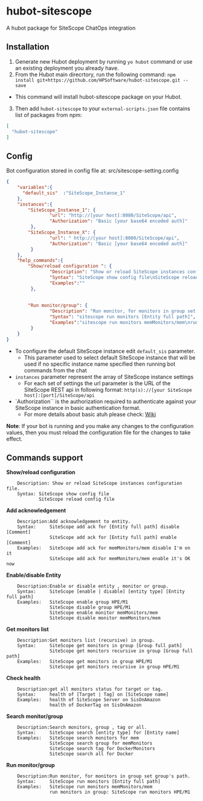 # hubot-sitescope

A hubot package for SiteScope ChatOps integration

## Installation

1.	Generate new Hubot deployment by running `yo hubot` command or use an existing deployment you already have.
2. From the Hubot main direcrtory, run the following command:
`npm install git+https://github.com/HPSoftware/hubot-sitescope.git --save `
  * This command will install hubot-sitescope package on your Hubot.
3. Then add `hubot-sitescope` to your `external-scripts.json` file contains list of packages from npm:
```json
[
  "hubot-sitescope"
]
```
## Config
Bot configuration stored in config file at: src/sitescope-setting.config

```json
{
    "variables":{
      "default_sis"  :"SiteScope_Instanse_1"
    },
    "instances":{
        "SiteScope_Instanse_1": {
                "url": "http://[your host]:8080/SiteScope/api",
                "Authorization": "Basic [your base64 encoded auth]"
         },
        "SiteScope_Instanse_X": {
                "url": " http://[your host]:8080/SiteScope/api",
                "Authorization": "Basic [your base64 encoded auth]"
         }
    },
    "help_commands":{
        "Show/reload configuration ": {
                "Description": "Show or reload SiteScope instances configuration file",
                "Syntax": "SiteScope show config file\nSiteScope reload config file",
                "Examples":""
         },
		 
		 
        "Run monitor/group": {
                "Description": "Run monitor, for monitors in group set group's path",
                "Syntax": "sitescope run monitors [Entity full path]",
                "Examples":"sitescope run monitors memMonitors/mem\nrun monitors in group: sitescope run monitors HPE/M1"
         }
    }
}
```
* To configure the default SiteScope instance edit `default_sis` parameter.
  * This parameter used to select default SiteScope instance that will be used if no specific instance name specified then running bot commands from the chat
* `instances` parameter represent the array of SiteScope instance settings
  * For each set of settings the url parameter is the URL of the SiteScope REST api in following format: `http(s)://[your SiteScope host]:[port]/SiteScope/api`
* `Authorization`` is the authorization required to authenticate against your SiteScope instance in basic authentication format.
  * For more details about basic atuh please check: [Wiki](https://en.wikipedia.org/wiki/Basic_access_authentication)

**Note**: If your bot is running and you make any changes to the configuration values, then you must reload the configuration file for the changes to take effect.

## Commands support

**Show/reload configuration**
```
	Description: Show or reload SiteScope instances configuration file.
	Syntax: SiteScope show config file
			SiteScope reload config file
```  
**Add acknowledgement**
```
	Description:Add acknowledgement to entity.
	Syntax: 	SiteScope add ack for [Entity full path] disable [Comment]
				SiteScope add ack for [Entity full path] enable [Comment]
	Examples:	SiteScope add ack for memMonitors/mem disable I'm on it
				SiteScope add ack for memMonitors/mem enable it's OK now
```  
**Enable/disable Entity**
```
	Description:Enable or disable entity , monitor or group.
	Syntax: 	SiteScope [enable | disable] [entity type] [Entity full path]
	Examples:	SiteScope enable group HPE/M1
				SiteScope disable group HPE/M1
				SiteScope enable monitor memMonitors/mem
				SiteScope disable monitor memMonitors/mem
```  
**Get monitors list**
```
	Description:Get monitors list (recursive) in group.
	Syntax: 	SiteScope get monitors in group [Group full path]
				SiteScope get monitors recursive in group [Group full path]
	Examples:	SiteScope get monitors in group HPE/M1
				SiteScope get monitors recursive in group HPE/M1
```  
**Check health**
```
	Description:get all monitors status for target or tag.
	Syntax: 	health of [Target | Tag] on [SiteScope name]
	Examples:	health of SiteScope Server on SisOnAmazon
				health of DockerTag on SisOnAmazon
```  
**Search monitor/group**
```
	Description:Search monitors, group , tag or all.
	Syntax: 	SiteScope search [entity type] for [Entity name]
	Examples:	SiteScope search monitors for mem
				SiteScope search group for memMonitors
				SiteScope search tag for DockerMonitors
				SiteScope search all for Docker
```  
**Run monitor/group**
```
	Description:Run monitor, for monitors in group set group's path.
	Syntax: 	SiteScope run monitors [Entity full path]
	Examples:	SiteScope run monitors memMonitors/mem
				run monitors in group: SiteScope run monitors HPE/M1
```  
